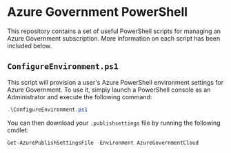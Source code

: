 # Azure Government PowerShell

This repository contains a set of useful PowerShell scripts for managing an Azure Government subscription. More information on each script has been included below.

## `ConfigureEnvironment.ps1`

This script will provision a user's Azure PowerShell environment settings for Azure Government. To use it, simply launch a PowerShell console as an Administrator and execute the following command:

```powershell
.\ConfigureEnvironment.ps1
```

You can then download your `.publishsettings` file by running the following cmdlet:

```powershell
Get-AzurePublishSettingsFile -Environment AzureGovernmentCloud
```

